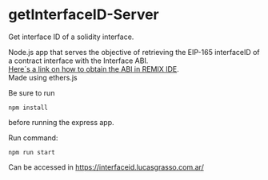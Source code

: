 # getInterfaceID-Server
Get interface ID of a solidity interface.

Node.js app that serves the objective of retrieving the EIP-165 interfaceID of a contract interface with the Interface ABI.   
[Here´s a link on how to obtain the ABI in REMIX IDE](https://ethereum.stackexchange.com/questions/26900/how-to-get-the-contract-abi-in-new-remix-ide).  
Made using ethers.js

Be sure to run 
```
npm install
```
before running the express app.

Run command:
```
npm run start
```

Can be accessed in https://interfaceid.lucasgrasso.com.ar/
